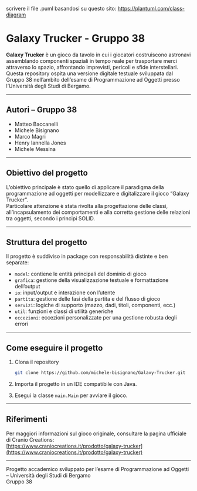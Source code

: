 scrivere il file .puml basandosi su questo sito: https://plantuml.com/class-diagram

# Galaxy Trucker - Gruppo 38

**Galaxy Trucker** è un gioco da tavolo in cui i giocatori costruiscono astronavi assemblando componenti spaziali in tempo reale per trasportare merci attraverso lo spazio, affrontando imprevisti, pericoli e sfide interstellari.  
Questa repository ospita una versione digitale testuale sviluppata dal Gruppo 38 nell’ambito dell’esame di Programmazione ad Oggetti presso l’Università degli Studi di Bergamo.

---

## Autori – Gruppo 38
- Matteo Baccanelli  
- Michele Bisignano  
- Marco Magri  
- Henry Iannella Jones  
- Michele Messina  

---

## Obiettivo del progetto

L’obiettivo principale è stato quello di applicare il paradigma della programmazione ad oggetti per modellizzare e digitalizzare il gioco “Galaxy Trucker”.  
Particolare attenzione è stata rivolta alla progettazione delle classi, all’incapsulamento dei comportamenti e alla corretta gestione delle relazioni tra oggetti, secondo i principi SOLID.

---

## Struttura del progetto

Il progetto è suddiviso in package con responsabilità distinte e ben separate:

- `model`: contiene le entità principali del dominio di gioco  
- `grafica`: gestione della visualizzazione testuale e formattazione dell’output  
- `io`: input/output e interazione con l’utente  
- `partita`: gestione delle fasi della partita e del flusso di gioco  
- `servizi`: logiche di supporto (mazzo, dadi, titoli, componenti, ecc.)  
- `util`: funzioni e classi di utilità generiche  
- `eccezioni`: eccezioni personalizzate per una gestione robusta degli errori

---

## Come eseguire il progetto

1. Clona il repository  
   ```sh
   git clone https://github.com/michele-bisignano/Galaxy-Trucker.git
   ```

2. Importa il progetto in un IDE compatibile con Java.

3. Esegui la classe `main.Main` per avviare il gioco.

---

## Riferimenti

Per maggiori informazioni sul gioco originale, consultare la pagina ufficiale di Cranio Creations:  
[https://www.craniocreations.it/prodotto/galaxy-trucker](https://www.craniocreations.it/prodotto/galaxy-trucker)

---

Progetto accademico sviluppato per l’esame di Programmazione ad Oggetti – Università degli Studi di Bergamo  
Gruppo 38